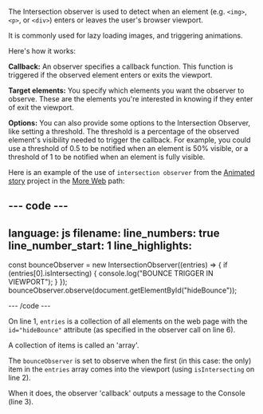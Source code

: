 The Intersection observer is used to detect when an element (e.g. `<img>`, `<p>`, or `<div>`) enters or leaves the user's browser viewport.

It is commonly used for lazy loading images, and triggering animations.

Here's how it works:

**Callback:** An observer specifies a callback function. This function is triggered if the observed element enters or exits the viewport.

**Target elements:** You specify which elements you want the observer to observe. These are the elements you're interested in knowing if they enter of exit the viewport.

**Options:** You can also provide some options to the Intersection Observer, like setting a threshold. The threshold is a percentage of the observed element's visibility needed to trigger the callback. For example, you could use a threshold of 0.5 to be notified when an element is 50% visible, or  a threshold of 1 to be notified when an element is fully visible.


Here is an example of the use of `intersection observer` from the [Animated story](https://projects.raspberrypi.org/en/projects/animated-story) project in the [More Web](https://projects.raspberrypi.org/en/raspberrypi/more-web) path:

--- code ---
---
language: js
filename:
line_numbers: true
line_number_start: 1
line_highlights: 
---

const bounceObserver = new IntersectionObserver((entries) => {
  if (entries[0].isIntersecting) {
    console.log("BOUNCE TRIGGER IN VIEWPORT");
  }
});
bounceObserver.observe(document.getElementById("hideBounce"));

--- /code ---

On line 1, `entries` is a collection of all elements on the web page with the `id="hideBounce"` attribute (as specified in the observer call on line 6). 

A collection of items is called an 'array'.

The `bounceObserver` is set to observe when the first (in this case: the only) item in the `entries` array comes into the viewport (using `isIntersecting` on line 2).

When it does, the observer 'callback' outputs a message to the Console (line 3).